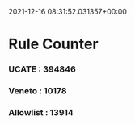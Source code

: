 2021-12-16 08:31:52.031357+00:00
# Rule Counter 
 ### UCATE : 394846

 ### Veneto : 10178

 ### Allowlist : 13914